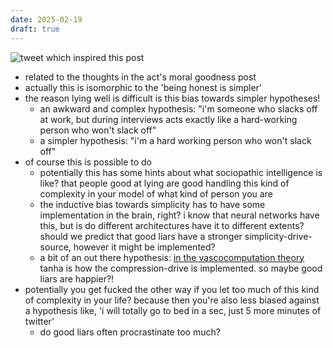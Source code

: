 ```yaml
---
date: 2025-02-19
draft: true
---
```

![](images/file-20250219195756526.png "tweet which inspired this post")
- related to the thoughts in the act's moral goodness post
- actually this is isomorphic to the 'being honest is simpler'
- the reason lying well is difficult is this bias towards simpler hypotheses! 
	- an awkward and complex hypothesis: "i'm someone who slacks off at work, but during interviews acts exactly like a hard-working person who won't slack off"
	- a simpler hypothesis: "i'm a hard working person who won't slack off"
- of course this is possible to do
	- potentially this has some hints about what sociopathic intelligence is like? that people good at lying are good handling this kind of complexity in your model of what kind of person you are 
	- the inductive bias towards simplicity has to have some implementation in the brain, right? i know that neural networks have this, but is do different architectures have it to different extents? should we predict that good liars have a stronger simplicity-drive-source, however it might be implemented?
	- a bit of an out there hypothesis: [in the vascocomputation theory](https://opentheory.net/2023/07/principles-of-vasocomputation-a-unification-of-buddhist-phenomenology-active-inference-and-physical-reflex-part-i/) tanha is how the compression-drive is implemented. so maybe good liars are happier?!
- potentially you get fucked the other way if you let too much of this kind of complexity in your life? because then you're also less biased against a hypothesis like, 'i will totally go to bed in a sec, just 5 more minutes of twitter'
	- do good liars often procrastinate too much?